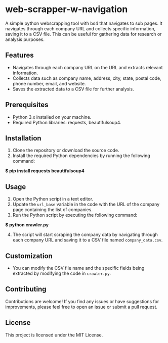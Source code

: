# web-scrapper-w-navigation
A simple python webscrapping tool with bs4 that navigates to sub pages. It navigates through each company URL and collects specific information, saving it to a CSV file. This can be useful for gathering data for research or analysis purposes.

## Features

- Navigates through each company URL on the URL and extracts relevant information.
- Collects data such as company name, address, city, state, postal code, phone number, email, and website.
- Saves the extracted data to a CSV file for further analysis.

## Prerequisites

- Python 3.x installed on your machine.
- Required Python libraries: requests, beautifulsoup4.

## Installation

1. Clone the repository or download the source code.
2. Install the required Python dependencies by running the following command:

**$ pip install requests beautifulsoup4**

## Usage

1. Open the Python script in a text editor.
2. Update the `url_base` variable in the code with the URL of the company page containing the list of companies.
3. Run the Python script by executing the following command:

**$ python crawler.py**

4. The script will start scraping the company data by navigating through each company URL and saving it to a CSV file named `company_data.csv`.

## Customization

- You can modify the CSV file name and the specific fields being extracted by modifying the code in `crawler.py`.

## Contributing

Contributions are welcome! If you find any issues or have suggestions for improvements, please feel free to open an issue or submit a pull request.

## License

This project is licensed under the MIT License.
